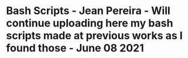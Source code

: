 # Bash Scripts - Jean Pereira - Will continue uploading here my bash scripts made at previous works as I found those - June 08 2021
